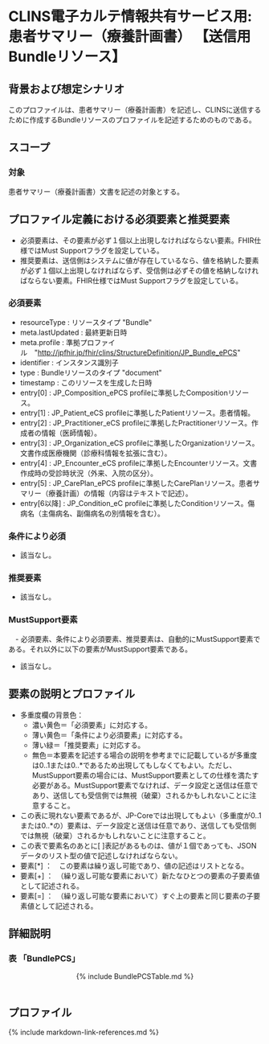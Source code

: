 
# CLINS電子カルテ情報共有サービス用:　患者サマリー（療養計画書） 【送信用Bundleリソース】

## 背景および想定シナリオ

このプロファイルは、患者サマリー（療養計画書）を記述し、CLINSに送信するために作成するBundleリソースのプロファイルを記述するためのものである。


## スコープ
### 対象

患者サマリー（療養計画書）文書を記述の対象とする。

## プロファイル定義における必須要素と推奨要素
  - 必須要素は、その要素が必ず１個以上出現しなければならない要素。FHIR仕様ではMust Supportフラグを設定している。
  - 推奨要素は、送信側はシステムに値が存在しているなら、値を格納した要素が必ず１個以上出現しなければならず、受信側は必ずその値を格納しなければならない要素。FHIR仕様ではMust Supportフラグを設定している。

### 必須要素
  - resourceType : リソースタイプ "Bundle"
  - meta.lastUpdated : 最終更新日時
  - meta.profile : 準拠プロファイル　"http://jpfhir.jp/fhir/clins/StructureDefinition/JP_Bundle_ePCS"
  - identifier : インスタンス識別子
  - type : Bundleリソースのタイプ "document"
  - timestamp : このリソースを生成した日時
  - entry[0] : JP_Composition_ePCS profileに準拠したCompositionリソース。
  - entry[1] : JP_Patient_eCS profileに準拠したPatientリソース。患者情報。
  - entry[2] : JP_Practitioner_eCS profileに準拠したPractitionerリソース。作成者の情報（医師情報）。
  - entry[3] : JP_Organization_eCS profileに準拠したOrganizationリソース。文書作成医療機関（診療科情報を拡張に含む）。
  - entry[4] : JP_Encounter_eCS profileに準拠したEncounterリソース。文書作成時の受診時状況（外来、入院の区分）。
  - entry[5] : JP_CarePlan_ePCS profileに準拠したCarePlanリソース。患者サマリー（療養計画）の情報（内容はテキストで記述）。	
  - entry[6以降] : JP_Condition_eC profileに準拠したConditionリソース。傷病名（主傷病名、副傷病名の別情報を含む）。

### 条件により必須
  - 該当なし。

### 推奨要素
  - 該当なし。

### MustSupport要素
　- 必須要素、条件により必須要素、推奨要素は、自動的にMustSupport要素である。それ以外に以下の要素がMustSupport要素である。
  - 該当なし。

## 要素の説明とプロファイル
  - 多重度欄の背景色：
    - 濃い黄色＝「必須要素」に対応する。
    - 薄い黄色＝「条件により必須要素」に対応する。
    - 薄い緑＝「推奨要素」に対応する。
    - 無色＝本要素を記述する場合の説明を参考までに記載しているが多重度は0..1または0..*であるため出現してもしなくてもよい。ただし、MustSupport要素の場合には、MustSupport要素としての仕様を満たす必要がある。MustSupport要素でなければ、データ設定と送信は任意であり、送信しても受信側では無視（破棄）されるかもしれないことに注意すること。
  - この表に現れない要素であるが、JP-Coreでは出現してもよい（多重度が0..1または0..*の）要素は、データ設定と送信は任意であり、送信しても受信側では無視（破棄）されるかもしれないことに注意すること。
  - この表で要素名のあとに[ ]表記があるものは、値が１個であっても、JSONデータのリスト型の値で記述しなければならない。
  - 要素[*] ：　この要素は繰り返し可能であり、値の記述はリストとなる。
  - 要素[+] ：　（繰り返し可能な要素において）新たなひとつの要素の子要素値として記述される。
  - 要素[=] ：　（繰り返し可能な要素において）すぐ上の要素と同じ要素の子要素値として記述される。

## 詳細説明

<h3>表 「BundlePCS」</h3>

<div id="Table_18042" class="htmlTable" align=center x:publishsource="Excel">
{% include  BundlePCSTable.md %}
</div>
<br>

## プロファイル


{% include markdown-link-references.md %}